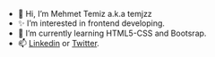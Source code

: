 - 👋 Hi, I’m Mehmet Temiz a.k.a temjzz
- ✨ I’m interested in frontend developing.
- 🌱 I’m currently learning HTML5-CSS and Bootsrap.
- 📫 [Linkedin](https://www.linkedin.com/feed/) or [Twitter](https://twitter.com/temjzz).

<!---
temjzz/temjzz is a ✨ special ✨ repository because its `README.md` (this file) appears on your GitHub profile.
You can click the Preview link to take a look at your changes.
--->
